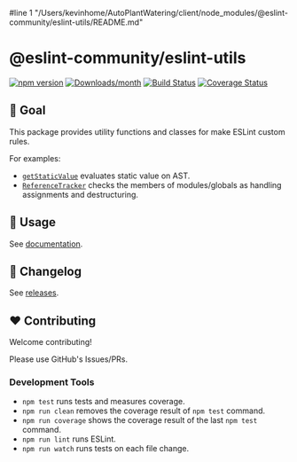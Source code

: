 #line 1 "/Users/kevinhome/AutoPlantWatering/client/node_modules/@eslint-community/eslint-utils/README.md"
# @eslint-community/eslint-utils

[![npm version](https://img.shields.io/npm/v/@eslint-community/eslint-utils.svg)](https://www.npmjs.com/package/@eslint-community/eslint-utils)
[![Downloads/month](https://img.shields.io/npm/dm/@eslint-community/eslint-utils.svg)](http://www.npmtrends.com/@eslint-community/eslint-utils)
[![Build Status](https://github.com/eslint-community/eslint-utils/workflows/CI/badge.svg)](https://github.com/eslint-community/eslint-utils/actions)
[![Coverage Status](https://codecov.io/gh/eslint-community/eslint-utils/branch/main/graph/badge.svg)](https://codecov.io/gh/eslint-community/eslint-utils)

## 🏁 Goal

This package provides utility functions and classes for make ESLint custom rules.

For examples:

-   [`getStaticValue`](https://eslint-community.github.io/eslint-utils/api/ast-utils.html#getstaticvalue) evaluates static value on AST.
-   [`ReferenceTracker`](https://eslint-community.github.io/eslint-utils/api/scope-utils.html#referencetracker-class) checks the members of modules/globals as handling assignments and destructuring.

## 📖 Usage

See [documentation](https://eslint-community.github.io/eslint-utils).

## 📰 Changelog

See [releases](https://github.com/eslint-community/eslint-utils/releases).

## ❤️ Contributing

Welcome contributing!

Please use GitHub's Issues/PRs.

### Development Tools

-   `npm test` runs tests and measures coverage.
-   `npm run clean` removes the coverage result of `npm test` command.
-   `npm run coverage` shows the coverage result of the last `npm test` command.
-   `npm run lint` runs ESLint.
-   `npm run watch` runs tests on each file change.

